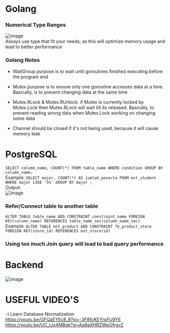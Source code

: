 # Golang
### Numerical Type Ranges
![image](https://github.com/Damarwendha/Golang/assets/143293717/5a04f7c7-4f6a-458d-86e9-126c6fd33fed)
<br/>
Always use type that fit your needs, as this will optimize memory usage and lead to better performance

### Golang Notes
- WaitGroup purpose is to wait until goroutines finished executing before the program end

- Mutex purpose is to ensure only one goroutine accesses data at a time. Basically, is to prevent changing data at the same time

- Mutex.RLock & Mutex.RUnlock. if Mutex is currently locked by Mutex.Lock then Mutex.RLock will wait till its released. Basically, to prevent reading wrong data when Mutex.Lock working on changing some data 

- Channel should be closed if it's not being used, because it will cause memory leak

# PostgreSQL
```SELECT column_name, COUNT(*) FROM table_name WHERE condition GROUP BY column_name;```
<br />
Example: ```SELECT major, COUNT(*) AS jumlah_peserta FROM mst_student WHERE major LIKE 'S%' GROUP BY major ;```
<br />
Output:
<br />
![image](https://github.com/Damarwendha/Golang/assets/143293717/ec61a1f9-80f4-4854-bc31-1f9892d7d981)

### Refer/Connect table to another table
```ALTER TABLE table_name ADD CONSTRAINT constraint_name FOREIGN KEY(column_name) REFERENCES table_name_sec(column_name_sec)```
<br />
Example: ```ALTER TABLE mst_product ADD CONSTRAINT fk_product_store FOREIGN KEY(store_id) REFERENCES mst_store(id)```

### Using too much Join query will lead to bad query performance

# Backend
![image](https://github.com/Damarwendha/Golang_Database/assets/143293717/affb3c09-543c-41ba-a24e-b2ffa5161b69)

# USEFUL VIDEO'S
-) Learn Database Normalization
<br />
https://youtu.be/GFQaEYEc8_8?si=-3F8fcKEYroFU9YE
<br />
https://youtu.be/UC_tJx4MBgk?si=Aa9aXHRZWpGfrgvZ
